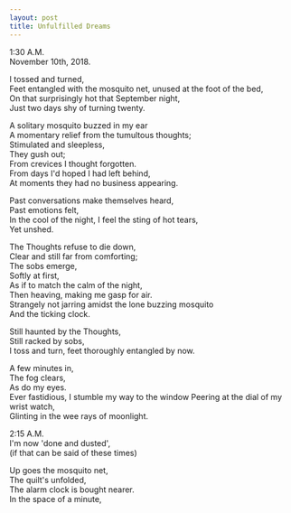 ```yaml
---
layout: post
title: Unfulfilled Dreams
---
```

1:30 A.M.               
November 10th, 2018.   


I tossed and turned,     
Feet entangled with the mosquito net, unused at the foot of the bed,    
On that surprisingly hot that September night,    
Just two days shy of turning twenty.    
    
A solitary mosquito buzzed in my ear   
A momentary relief from the tumultous thoughts;  
Stimulated and sleepless,   
They gush out;  
From crevices I thought forgotten.  
From days I'd hoped I had left behind,  
At moments they had no business appearing.  

Past conversations make themselves heard,  
Past emotions felt,  
In the cool of the night, I feel the sting of hot tears,  
Yet unshed.  

The Thoughts refuse to die down,  
Clear and still far from comforting;  
The sobs emerge,   
Softly at first,   
As if to match the calm of the night,  
Then heaving, making me gasp for air.   
Strangely not jarring amidst the lone buzzing mosquito  
And the ticking clock.    

Still haunted by the Thoughts,  
Still racked by sobs,  
I toss and turn, feet thoroughly entangled by now.  

A few minutes in,  
The fog clears,  
As do my eyes.  
Ever fastidious, I stumble my way to the window 
Peering at the dial of my wrist watch,  
Glinting in the wee rays of moonlight.  

2:15 A.M.  
I'm now 'done and dusted',  
(if that can be said of these times) 

Up goes the mosquito net,  
The quilt's unfolded,  
The alarm clock is bought nearer.  
In the space of a minute,  
